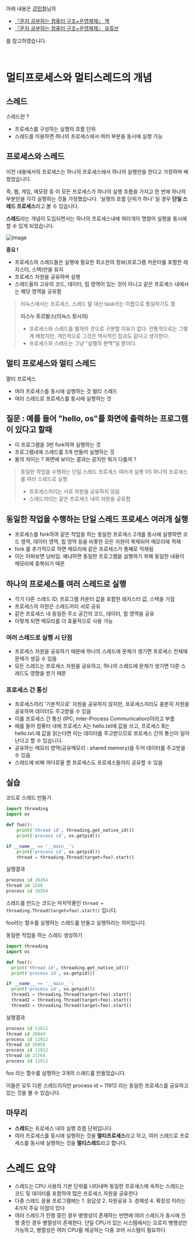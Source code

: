 아래 내용은 [강민철](https://github.com/kangtegong)님의

- [『혼자 공부하는 컴퓨터 구조+운영체제』 책](https://m.hanbit.co.kr/media/books/book_view.html?p_code=B9177037040)
- [『혼자 공부하는 컴퓨터 구조+운영체제』 유튜브](https://www.youtube.com/watch?v=bls_GjX-4U8&list=PLVsNizTWUw7FCS83JhC1vflK8OcLRG0Hl)

를 참고하였습니다.

<br>


# 멀티프로세스와 멀티스레드의 개념

## 스레드

스레드란 ?

- 프로세스를 구성하는 실행의 흐름 단위
- 스레드를 이용하면 하나의 프로세스에서 여러 부분을 동시에 실행 가능

## 프로세스와 스레드

이전 내용에서의 프로세스는 하나의 프로세스에서 하나의 실행만을 한다고 가정하며 배웠었습니다.

즉, 웹, 게임, 메모장 등 이 모든 프로세스가 하나의 실행 흐름을 가지고 한 번에 하나의 부분만을 각각 실행하는 것들 가정했습니다.
'실행의 흐름 단위가 하나' 일 경우 **단일 스레드 프로세스**라고 볼 수 있습니다.

**스레드**라는 개념이 도입되면서는 하나의 프로세스내에 여러개의 명령어 실행을 동시에 할 수 있게 되었습니다.

![image](https://user-images.githubusercontent.com/109144975/224525771-719f7f79-a8c7-466c-aae4-db350f101cef.png)

**중요 !**

- 프로세스의 스레드들은 실행에 필요한 최소한의 정보(프로그램 카운터를 포함한 레지스터, 스택)만을 유지
- 프로세스 자원을 공유하며 실행
- 스레드들의 고유의 코드, 데이터, 힙 영역이 있는 것이 아니고 같은 프로세스 내에서는 해당 영역을 공유함


> 리눅스에서는 프로세스, 스레드 말 대신 task라는 이름으로 통일하기도 함
>
> **리스누 토르발스(리눅스 창시자)**
>
> - 프로세스와 스레드를 별개의 것으로 구분할 이유가 없다. 전통적으로는 그렇게 해왔지만, 개인적으로 그것은 역사적인 짐과도 같다고 생각한다.
> - 프로세스와 스레드는 그냥 "실행의 문맥"일 뿐이다.


## 멀티 프로세스와 멀티 스레드

멀티 프로세스
- 여러 프로세스를 동시에 실행하는 것
  멀티 스레드
- 여러 스레드로 프로세스를 동시에 실행하는 것

## 질문 : 예를 들어 "hello, os"를 화면에 출력하는 프로그램이 있다고 할때

- 이 프로그램을 3번 fork하여 실행하는 것
- 프로그램내에 스레드를 3개 만들어 실행하는 것
- 둘의 차이는 ? 화면에 보이는 결과는 같지만 뭐가 다를까 ?

> 동일한 작업을 수행하는 단일 스레드 프로세스 여러개 실행 VS 하나의 프로세스를 여러 스레드로 실행
>
> - 프로세스끼리는 서로 자원을 공유하지 않음
> - 스레드끼리는 같은 프로세스 내의 자원을 공유함

## 동일한 작업을 수행하는 단일 스레드 프로세스 여러개 실행
- 프로세스를 fork하여 같은 작업을 하는 동일한 프로세스 2개를 동시에 실행하면 코드 영역, 데이터 영역, 힙 영역 등을 비롯한 모든 자원이 복제되어 메모리에 적재
- fork 를 추가적으로 하면 메모리에 같은 프로세스가 통째로 적재됨
- 이는 어찌보면 낭비임. 왜냐하면 동일한 프로그램을 실행하기 위해 동일한 내용이 메모리에 중복되기 때문

## 하나의 프로세스를 여러 스레드로 실행
- 각기 다른 스레드 ID, 프로그램 카운터 값을 포함한 레지스터 값, 스택을 가짐
- 프로세스의 자원은 스레드끼리 서로 공유
- 같은 프로세스 내 동일한 주소 공간의 코드, 데이터, 힙 영역을 공유
- 이렇게 되면 메모리를 더 효율적으로 사용 가능

### 여러 스레드로 실행 시 단점
- 프로세스 자원을 공유하기 때문에 하나의 스레드에 문제가 생기면 프로세스 전체에 문제가 생길 수 있음
- 모든 스레드는 프로세스 자원을 공유하고, 하나의 스레드에 문제가 생기면 다른 스레드도 영향을 받기 때문

### 프로세스 간 통신
- 프로세스끼리 '기본적으로' 자원을 공유하지 않지만, 프로세스끼리도 충분히 자원을 공유하며 데이터도 주고받을 수 있음
- 이를 프로세스 간 통신 (IPC; Inter-Process Communication)이라고 부름
- 예를 들어 컴퓨터 내에 프로세스 A는 hello.txt에 값을 쓰고, 프로세스 B는 hello.txt.에 값을 읽는다면 이는 데이터를 주고받으므로 프로세스 간의 통신이 일어난다고 할 수 있습니다.
- 공유하는 메모리 영역(공유메모리 : shared memory)을 두어 데이터를 주고받을 수 있음
- 스레드에 비해 까다로울 뿐 프로세스도 프로세스들끼리 공유할 수 있음

## 실습


코드로 스레드 만들기

```python
import threading
import os

def foo():
    print('thread id', threading.get_native_id())
    print('process id', os.getpid())

if __name__ == '__main__':
    print('process id', os.getpid())
    thread = threading.Thread(target=foo).start()
```

실행결과

```python
process id 26264
thread id 2248
process id 26264
```

스레드를 만드는 코드는 마지막줄인 `thread = threading.Thread(target=foo).start()` 입니다.

foo라는 함수를 실행하는 스레드를 만들고 실행하라는 의미입니다.

동일한 작업을 하는 스레드 생성하기

```python
import threading
import os

def foo():
  print('thread id', threading.get_native_id())
  print('process id', os.getpid())

if __name__ == '__main__':
  print('process id', os.getpid())
  thread1 = threading.Thread(target=foo).start()
  thread2 = threading.Thread(target=foo).start()
  thread3 = threading.Thread(target=foo).start()
```

실행결과

```python
process id 11912
thread id 20044
process id 11912
thread id 26056
process id 11912
thread id 21764
process id 11912
```

foo 라는 함수를 실행하는 3개의 스레드를 만들었습니다.

이들은 모두 다른 스레드이지만 process id = 11912 라는 동일한 프로세스를 공유하고 있는 것을 볼 수 있습니다.


## 마무리
- **스레드**는 프로세스 내의 실행 흐름 단위입니다.
- 여러 프로세스를 동시에 실행하는 것을 **멀티프로세스**라고 하고, 여러 스레드로 프로세스를 동시에 실행하는 것을 **멀티스레드**라고 합니다.

# 스레드 요약

- 스레드는 CPU 사용의 기본 단위를 나타내며 동일한 프로세스에 속하는 스레드는 코드 및 데이터를 포함하여 많은 프로세스 자원을 공유한다
- 다중 스레드 응용 프로그램에는 1. 응답성 2. 자원공유 3. 경제성 4. 확장성 이라는 4가지 주요 이점이 있다
- 여러 스레드가 진행 중인 경우 병행성이 존재하는 반면에 여러 스레드가 동시에 진행 중인 경우 병렬성이 존재한다. 단일 CPU가 있는 시스템에서는 오로지 병행성만 가능하고, 병렬성은 여러 CPU를 제공하는 다중 코어 시스템이 필요하다

